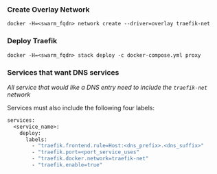 ### Create Overlay Network
```shell
docker -H=<swarm_fqdn> network create --driver=overlay traefik-net
```

### Deploy Traefik
```shell
docker -H=<swarm_fqdn> stack deploy -c docker-compose.yml proxy
```

### Services that want DNS services
*All service that would like a DNS entry need to include the `traefik-net` network*

Services must also include the following four labels:

```Dockerfile
services:
  <service_name>:
    deploy:
      labels:
        - "traefik.frontend.rule=Host:<dns_prefix>.<dns_suffix>"
        - "traefik.port=<port_service_uses"
        - "traefik.docker.network=traefik-net"
        - "traefik.enable=true"
```
